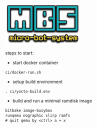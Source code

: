 ![MBS](MBS.png)

steps to start:

- start docker container
```
ci/docker-run.sh
```

- setup build environment
```
. ci/yocto-build.env
```

- build and run a minimal ramdisk image
```
bitbake image-busybox
runqemu nographic slirp ramfs
# quit qemu by <ctrl> a + x
```
